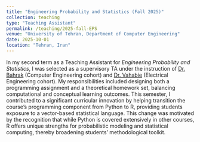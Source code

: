 ```yaml
---
title: "Engineering Probability and Statistics (Fall 2025)"
collection: teaching
type: "Teaching Assistant"
permalink: /teaching/2025-fall-EPS
venue: "University of Tehran, Department of Computer Engineering"
date: 2025-10-01
location: "Tehran, Iran"
---
```


In my second term as a Teaching Assistant for *Engineering Probability and Statistics*, I was selected as a supervisory TA under the instruction of [Dr. Bahrak](https://scholar.google.com/citations?user=1IdcoLMAAAAJ&hl=en) (Computer Engineering cohort) and [Dr. Vahabie](https://scholar.google.com/citations?user=Gk4iZdUAAAAJ&hl=en) (Electrical Engineering cohort). My responsibilities included designing both a programming assignment and a theoretical homework set, balancing computational and conceptual learning outcomes. This semester, I contributed to a significant curricular innovation by helping transition the course’s programming component from Python to R, providing students exposure to a vector-based statistical language. This change was motivated by the recognition that while Python is covered extensively in other courses, R offers unique strengths for probabilistic modeling and statistical computing, thereby broadening students’ methodological toolkit.
